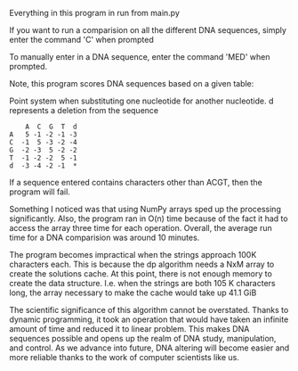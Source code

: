 Everything in this program in run from main.py

If you want to run a comparision on all the different DNA sequences, simply enter the command 'C' when prompted

To manually enter in a DNA sequence, enter the command 'MED' when prompted.

Note, this program scores DNA sequences based on a given table:

 Point system when substituting one nucleotide for another nucleotide. 
d represents a deletion from the sequence

	    A  C  G  T  d
	A   5 -1 -2 -1 -3
	C  -1  5 -3 -2 -4
	G  -2 -3  5 -2 -2
	T  -1 -2 -2  5 -1
	d  -3 -4 -2 -1  *

If a sequence entered contains characters other than ACGT, then the program will fail.


Something I noticed was that using NumPy arrays sped up the processing significantly. Also, the program ran in O(n) time because of the fact it had to access the array three time for each operation. Overall, the average run time for a DNA comparision was around 10 minutes.

The program becomes impractical when the strings approach 100K characters each. This is because the dp algorithm needs a NxM array to create the solutions cache. At this point, there is not enough memory to create the data structure. I.e. when the strings are both 105 K characters long, the array necessary to make the cache would take up 41.1 GiB

The scientific significance of this algorithm cannot be overstated. Thanks to dynamic programming, it took an operation that would have taken an infinite amount of time and reduced it to linear problem. This makes DNA sequences possible and opens up the realm of DNA study, manipulation, and control. As we advance into future, DNA altering will become easier and more reliable thanks to the work of computer scientists like us.
